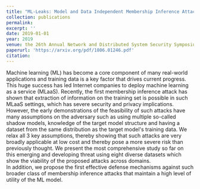 ```yaml
---
title: "ML-Leaks: Model and Data Independent Membership Inference Attacks and Defenses on Machine Learning Models"
collection: publications
permalink: 
excerpt: ''
date: 2019-01-01
year: 2019
venue: the 26th Annual Network and Distributed System Security Symposium (NDSS 2019)
paperurl: 'https://arxiv.org/pdf/1806.01246.pdf'
citation: 
---
```

Machine learning (ML) has become a core component of many real-world applications and training data is a key factor that drives current progress. This huge success has led Internet companies to deploy machine learning as a service (MLaaS). Recently, the first membership inference attack has shown that extraction of information on the training set is possible in such MLaaS settings, which has severe security and privacy implications. 
<br>
However, the early demonstrations of the feasibility of such attacks have many assumptions on the adversary such as using multiple so-called shadow models, knowledge of the target model structure and having a dataset from the same distribution as the target model's training data. We relax all 3 key assumptions, thereby showing that such attacks are very broadly applicable at low cost and thereby pose a more severe risk than previously thought. We present the most comprehensive study so far on this emerging and developing threat using eight diverse datasets which show the viability of the proposed attacks across domains. 
<br>
In addition, we propose the first effective defense mechanisms against such broader class of membership inference attacks that maintain a high level of utility of the ML model.
